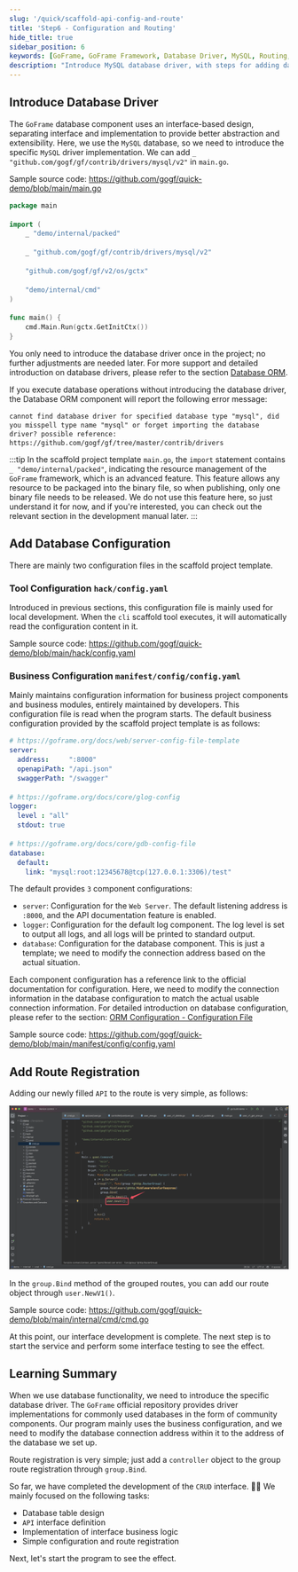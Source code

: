 ```yaml
---
slug: '/quick/scaffold-api-config-and-route'
title: 'Step6 - Configuration and Routing'
hide_title: true
sidebar_position: 6
keywords: [GoFrame, GoFrame Framework, Database Driver, MySQL, Routing, Configuration, API, Server Configuration, Log Module, Business Module]
description: "Introduce MySQL database driver, with steps for adding database configuration and route registration. Detailed explanation of configurations in the scaffold project template, including tool configuration and business configuration, and how to modify configuration files."
---
```


## Introduce Database Driver

The `GoFrame` database component uses an interface-based design, separating interface and implementation to provide better abstraction and extensibility. Here, we use the `MySQL` database, so we need to introduce the specific `MySQL` driver implementation. We can add `_ "github.com/gogf/gf/contrib/drivers/mysql/v2"` in `main.go`.

Sample source code: https://github.com/gogf/quick-demo/blob/main/main.go

```go title="main.go"
package main

import (
    _ "demo/internal/packed"

    _ "github.com/gogf/gf/contrib/drivers/mysql/v2"

    "github.com/gogf/gf/v2/os/gctx"

    "demo/internal/cmd"
)

func main() {
    cmd.Main.Run(gctx.GetInitCtx())
}
```

You only need to introduce the database driver once in the project; no further adjustments are needed later. For more support and detailed introduction on database drivers, please refer to the section [Database ORM](../../../docs/核心组件/数据库ORM/数据库ORM.md).

If you execute database operations without introducing the database driver, the Database ORM component will report the following error message:
```text
cannot find database driver for specified database type "mysql", did you misspell type name "mysql" or forget importing the database driver? possible reference: https://github.com/gogf/gf/tree/master/contrib/drivers
```

:::tip
In the scaffold project template `main.go`, the `import` statement contains `_ "demo/internal/packed"`, indicating the resource management of the `GoFrame` framework, which is an advanced feature. This feature allows any resource to be packaged into the binary file, so when publishing, only one binary file needs to be released. We do not use this feature here, so just understand it for now, and if you're interested, you can check out the relevant section in the development manual later.
:::

## Add Database Configuration

There are mainly two configuration files in the scaffold project template.

### Tool Configuration `hack/config.yaml`
Introduced in previous sections, this configuration file is mainly used for local development. When the `cli` scaffold tool executes, it will automatically read the configuration content in it.

Sample source code: https://github.com/gogf/quick-demo/blob/main/hack/config.yaml

### Business Configuration `manifest/config/config.yaml`
Mainly maintains configuration information for business project components and business modules, entirely maintained by developers. This configuration file is read when the program starts. The default business configuration provided by the scaffold project template is as follows:
```yaml title="manifest/config/config.yaml"
# https://goframe.org/docs/web/server-config-file-template
server:
  address:     ":8000"
  openapiPath: "/api.json"
  swaggerPath: "/swagger"

# https://goframe.org/docs/core/glog-config
logger:
  level : "all"
  stdout: true

# https://goframe.org/docs/core/gdb-config-file
database:
  default:
    link: "mysql:root:12345678@tcp(127.0.0.1:3306)/test"
```

The default provides `3` component configurations:
- `server`: Configuration for the `Web Server`. The default listening address is `:8000`, and the API documentation feature is enabled.
- `logger`: Configuration for the default log component. The log level is set to output all logs, and all logs will be printed to standard output.
- `database`: Configuration for the database component. This is just a template; we need to modify the connection address based on the actual situation.

Each component configuration has a reference link to the official documentation for configuration. Here, we need to modify the connection information in the database configuration to match the actual usable connection information. For detailed introduction on database configuration, please refer to the section: [ORM Configuration - Configuration File](../../../docs/核心组件/数据库ORM/ORM使用配置/ORM使用配置-配置文件.md)

Sample source code: https://github.com/gogf/quick-demo/blob/main/manifest/config/config.yaml

## Add Route Registration

Adding our newly filled `API` to the route is very simple, as follows:

![goframe route registration](QQ_1731680426319.png)

In the `group.Bind` method of the grouped routes, you can add our route object through `user.NewV1()`.

Sample source code: https://github.com/gogf/quick-demo/blob/main/internal/cmd/cmd.go

At this point, our interface development is complete. The next step is to start the service and perform some interface testing to see the effect.

## Learning Summary

When we use database functionality, we need to introduce the specific database driver. The `GoFrame` official repository provides driver implementations for commonly used databases in the form of community components. Our program mainly uses the business configuration, and we need to modify the database connection address within it to the address of the database we set up.

Route registration is very simple; just add a `controller` object to the group route registration through `group.Bind`.

So far, we have completed the development of the `CRUD` interface. 👏👏 We mainly focused on the following tasks:
- Database table design
- `API` interface definition
- Implementation of interface business logic
- Simple configuration and route registration

Next, let's start the program to see the effect.
